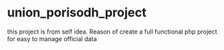 # union_porisodh_project


this project is from self idea. Reason of create a full functional php project for easy to manage official data
